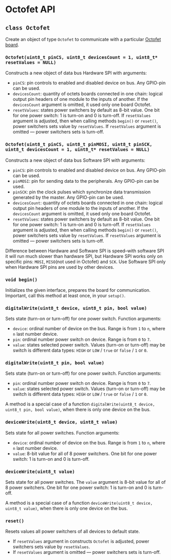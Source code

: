 # Octofet API

## `class Octofet`

Create an object of type `Octofet` to communicate with a particular [Octofet board](https://my.amperka.com/modules/octofet).

### `Octofet(uint8_t pinCS, uint8_t devicesCount = 1, uint8_t* resetValues = NULL)`

Constructs a new object of data bus Hardware SPI with arguments:

- `pinCS`: pin controls to enabled and disabled device on bus. Any GPIO-pin can be used.
- `devicesCount`: quantity of octets boards connected in one chain: logical output pin headers of one module to the inputs of another. If the `devicesCount` argument is omitted, it used only one board Octofet.
- `resetValues`: states power switchers by default as 8-bit value. One bit for one power switch: 1 is turn-on and 0 is turn-off. If `resetValues` argument is adjusted, then when calling methods `begin()` or `reset()`, power switchers sets value by `resetValues`. If `resetValues` argument is omitted — power switchers sets is turn-off.

### `Octofet(uint8_t pinCS, uint8_t pinMOSI, uint8_t pinSCK, uint8_t devicesCount = 1, uint8_t* resetValues = NULL)`

Constructs a new object of data bus Software SPI with arguments:

- `pinCS`: pin controls to enabled and disabled device on bus. Any GPIO-pin can be used.
- `pinMOSI`: pin for sending data to the peripherals. Any GPIO-pin can be used.
- `pinSCK`: pin the clock pulses which synchronize data transmission generated by the master. Any GPIO-pin can be used.
- `devicesCount`: quantity of octets boards connected in one chain: logical output pin headers of one module to the inputs of another. If the `devicesCount` argument is omitted, it used only one board Octofet.
- `resetValues`: states power switchers by default as 8-bit value. One bit for one power switch: 1 is turn-on and 0 is turn-off. If `resetValues` argument is adjusted, then when calling methods `begin()` or `reset()`, power switchers sets value by `resetValues`. If `resetValues` argument is omitted — power switchers sets is turn-off.

Difference between Hardware and Software SPI is speed–with software SPI it will run much slower than hardware SPI, but Hardware SPI works only on specific pins: `MOSI`, `MISO`(not used in Octofet) and `SCK`. Use Software SPI only when Hardware SPI pins are used by other devices.

### `void begin()`

Initializes the given interface, prepares the board for communication. Important, call this method at least once, in your `setup()`.

### `digitalWrite(uint8_t device, uint8_t pin, bool value)`

Sets state (turn-on or turn-off) for one power switch. Function arguments:

- `device`: ordinal number of device on the bus. Range is from `1` to `n`, where `n` last number device.
- `pin`: ordinal number power switch on device. Range is from `0` to `7`.
- `value`: states selected power switch. Values (turn-on or turn-off) may be switch is different data types: `HIGH` or `LOW` / `true` or `false` / `1` or `0`.

### `digitalWrite(uint8_t pin, bool value)`

Sets state (turn-on or turn-off) for one power switch. Function arguments:

- `pin`: ordinal number power switch on device. Range is from `0` to `7`.
- `value`: states selected power switch. Values (turn-on or turn-off) may be switch is different data types: `HIGH` or `LOW` / `true` or `false` / `1` or `0`.

A method is a special case of a function `digitalWrite(uint8_t device, uint8_t pin, bool value)`, when there is only one device on the bus.

### `deviceWrite(uint8_t device, uint8_t value)`

Sets state for all power switches. Function arguments:

- `device`: ordinal number of device on the bus. Range is from `1` to `n`, where `n` last number device.
- `value`: 8-bit value for all of 8 power switchers. One bit for one power switch: 1 is turn-on and 0 is turn-off.

### `deviceWrite(uint8_t value)`

Sets state for all power switches. The `value` argument is 8-bit value for all of 8 power switchers. One bit for one power switch: 1 is turn-on and 0 is turn-off.

A method is a special case of a function `deviceWrite(uint8_t device, uint8_t value)`, when there is only one device on the bus.

### `reset()`

Resets values all power switchers of all devices to default state.

- If `resetValues` argument in constructs `Octofet` is adjusted, power switchers sets value by `resetValues`.
- If `resetValues` argument is omitted — power switchers sets is turn-off.
